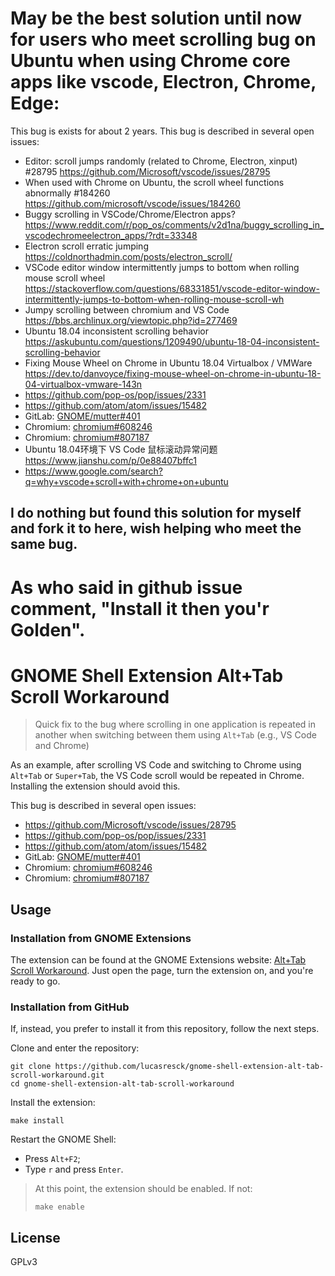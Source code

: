 # May be the best solution until now for users who meet scrolling bug on Ubuntu when using Chrome core apps like vscode, Electron, Chrome, Edge:
This bug is exists for about 2 years.
This bug is described in several open issues:
- Editor: scroll jumps randomly (related to Chrome, Electron, xinput) #28795 https://github.com/Microsoft/vscode/issues/28795
- When used with Chrome on Ubuntu, the scroll wheel functions abnormally #184260 https://github.com/microsoft/vscode/issues/184260
- Buggy scrolling in VSCode/Chrome/Electron apps? https://www.reddit.com/r/pop_os/comments/v2d1na/buggy_scrolling_in_vscodechromeelectron_apps/?rdt=33348
- Electron scroll erratic jumping https://coldnorthadmin.com/posts/electron_scroll/
- VSCode editor window intermittently jumps to bottom when rolling mouse scroll wheel https://stackoverflow.com/questions/68331851/vscode-editor-window-intermittently-jumps-to-bottom-when-rolling-mouse-scroll-wh
- Jumpy scrolling between chromium and VS Code https://bbs.archlinux.org/viewtopic.php?id=277469
- Ubuntu 18.04 inconsistent scrolling behavior https://askubuntu.com/questions/1209490/ubuntu-18-04-inconsistent-scrolling-behavior
- Fixing Mouse Wheel on Chrome in Ubuntu 18.04 Virtualbox / VMWare https://dev.to/danvoyce/fixing-mouse-wheel-on-chrome-in-ubuntu-18-04-virtualbox-vmware-143n
- https://github.com/pop-os/pop/issues/2331
- https://github.com/atom/atom/issues/15482
- GitLab: [GNOME/mutter#401](https://gitlab.gnome.org/GNOME/mutter/-/issues/401)
- Chromium: [chromium#608246](https://bugs.chromium.org/p/chromium/issues/detail?id=608246)
- Chromium: [chromium#807187](https://bugs.chromium.org/p/chromium/issues/detail?id=807187)
- Ubuntu 18.04环境下 VS Code 鼠标滚动异常问题 https://www.jianshu.com/p/0e88407bffc1
- https://www.google.com/search?q=why+vscode+scroll+with+chrome+on+ubuntu 




I do nothing but found this solution for myself and fork it to here, wish helping who meet the same bug. 
-----------------------------------

# As who said in github issue comment, "Install it then you'r Golden".
# GNOME Shell Extension Alt+Tab Scroll Workaround

> Quick fix to the bug where scrolling in one application is repeated in another when switching between them using `Alt+Tab` (e.g., VS Code and Chrome)

As an example, after scrolling VS Code and switching to Chrome using `Alt+Tab` or `Super+Tab`, the VS Code scroll would be repeated in Chrome. Installing the extension should avoid this.

This bug is described in several open issues:
- https://github.com/Microsoft/vscode/issues/28795
- https://github.com/pop-os/pop/issues/2331
- https://github.com/atom/atom/issues/15482
- GitLab: [GNOME/mutter#401](https://gitlab.gnome.org/GNOME/mutter/-/issues/401)
- Chromium: [chromium#608246](https://bugs.chromium.org/p/chromium/issues/detail?id=608246)
- Chromium: [chromium#807187](https://bugs.chromium.org/p/chromium/issues/detail?id=807187)

## Usage

### Installation from GNOME Extensions

The extension can be found at the GNOME Extensions website: [Alt+Tab Scroll Workaround](https://extensions.gnome.org/extension/5282/alttab-scroll-workaround/). Just open the page, turn the extension on, and you're ready to go.

### Installation from GitHub

If, instead, you prefer to install it from this repository, follow the next steps.

Clone and enter the repository:
```
git clone https://github.com/lucasresck/gnome-shell-extension-alt-tab-scroll-workaround.git
cd gnome-shell-extension-alt-tab-scroll-workaround
```

Install the extension:
```
make install
```

Restart the GNOME Shell:

- Press `Alt+F2`;
- Type `r` and press `Enter`.

> At this point, the extension should be enabled. If not:
> ```
> make enable
> ```

## License
GPLv3

